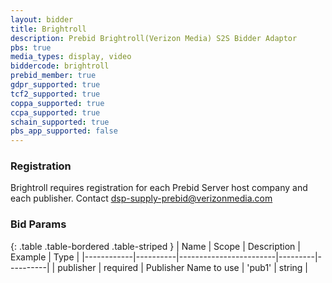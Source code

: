 ```yaml
---
layout: bidder
title: Brightroll
description: Prebid Brightroll(Verizon Media) S2S Bidder Adaptor
pbs: true
media_types: display, video
biddercode: brightroll
prebid_member: true
gdpr_supported: true
tcf2_supported: true
coppa_supported: true
ccpa_supported: true
schain_supported: true
pbs_app_supported: false
---
```


### Registration

Brightroll requires registration for each Prebid Server host company
and each publisher. Contact dsp-supply-prebid@verizonmedia.com

### Bid Params

{: .table .table-bordered .table-striped }
| Name       | Scope    | Description            | Example | Type     |
|------------|----------|------------------------|---------|----------|
| publisher | required | Publisher Name to use | 'pub1' | string |
